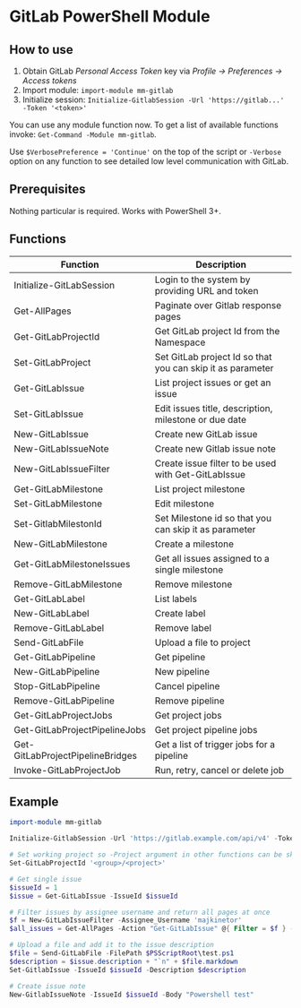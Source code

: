 # GitLab PowerShell Module

## How to use

1. Obtain GitLab *Personal Access Token* key via *Profile -> Preferences -> Access tokens*
1. Import module: `import-module mm-gitlab`
1. Initialize session: `Initialize-GitlabSession -Url 'https://gitlab...' -Token '<token>'`

You can use any module function now. To get a list of available functions invoke: `Get-Command -Module mm-gitlab`.

Use `$VerbosePreference = 'Continue'` on the top of the script or `-Verbose` option on any function to see detailed low level communication with GitLab.

## Prerequisites

Nothing particular is required. Works with PowerShell 3+.

## Functions

|             Function             |                        Description                         |
| -------------------------------- | ---------------------------------------------------------- |
| Initialize-GitLabSession         | Login to the system by providing URL and token             |
| Get-AllPages                     | Paginate over Gitlab response pages                        |
| Get-GitLabProjectId              | Get GitLab project Id from the Namespace                   |
| Set-GitLabProject                | Set GitLab project Id so that you can skip it as parameter |
| Get-GitLabIssue                  | List project issues or get an issue                        |
| Set-GitLabIssue                  | Edit issues title, description, milestone or due date      |
| New-GitLabIssue                  | Create new GitLab issue                                    |
| New-GitLabIssueNote              | Create new Gitlab issue note                               |
| New-GitLabIssueFilter            | Create issue filter to be used with Get-GitLabIssue        |
| Get-GitLabMilestone              | List project milestone                                     |
| Set-GitLabMilestone              | Edit milestone                                             |
| Set-GitlabMilestonId             | Set Milestone id so that you can skip it as parameter      |
| New-GitLabMilestone              | Create a milestone                                         |
| Get-GitLabMilestoneIssues        | Get all issues assigned to a single milestone              |
| Remove-GitLabMilestone           | Remove milestone                                           |
| Get-GitLabLabel                  | List labels                                                |
| New-GitLabLabel                  | Create label                                               |
| Remove-GitLabLabel               | Remove label                                               |
| Send-GitLabFile                  | Upload a file to project                                   |
| Get-GitLabPipeline               | Get pipeline                                               |
| New-GitLabPipeline               | New pipeline                                               |
| Stop-GitLabPipeline              | Cancel pipeline                                            |
| Remove-GitLabPipeline            | Remove pipeline                                            |
| Get-GitLabProjectJobs            | Get project jobs                                           |
| Get-GitLabProjectPipelineJobs    | Get project pipeline jobs                                  |
| Get-GitLabProjectPipelineBridges | Get a list of trigger jobs for a pipeline                  |
| Invoke-GitLabProjectJob          | Run, retry, cancel or delete job                           |


## Example

```powershell
import-module mm-gitlab

Initialize-GitlabSession -Url 'https://gitlab.example.com/api/v4' -Token $tokens

# Set working project so -Project argument in other functions can be skipped
Set-GitLabProjectId '<group>/<project>'

# Get single issue
$issueId = 1
$issue = Get-GitLabIssue -IssueId $issueId

# Filter issues by assignee username and return all pages at once
$f = New-GitLabIssueFilter -Assignee_Username 'majkinetor'
$all_issues = Get-AllPages -Action "Get-GitLabIssue" @{ Filter = $f } -ShowProgress

# Upload a file and add it to the issue description
$file = Send-GitLabFile -FilePath $PSScriptRoot\test.ps1
$description = $issue.description + "`n" + $file.markdown
Set-GitlabIssue -IssueId $issueId -Description $description

# Create issue note
New-GitlabIssueNote -IssueId $issueId -Body "Powershell test"
```

